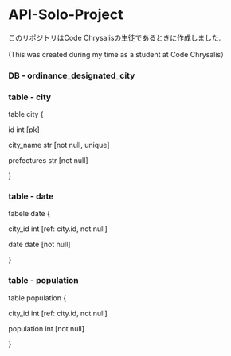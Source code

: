 # API-Solo-Project

このリポジトリはCode Chrysalisの生徒であるときに作成しました.

(This was created during my time as a student at Code Chrysalis）


### DB - ordinance_designated_city

### table - city

table city {

id int [pk]

city_name str [not null, unique]

prefectures str [not null]

}
 

### table - date

tabele date {

city_id int [ref: city.id, not null]

date date [not null]

}

### table - population

table population {

city_id  int [ref: city.id, not null]

population int  [not null]

}
